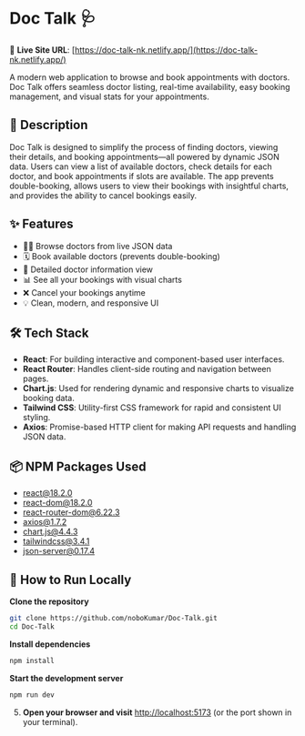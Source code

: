 # Doc Talk 🩺

🔗 **Live Site URL**: [https://doc-talk-nk.netlify.app/](https://doc-talk-nk.netlify.app/)

A modern web application to browse and book appointments with doctors. Doc Talk offers seamless doctor listing, real-time availability, easy booking management, and visual stats for your appointments.

## 📖 Description

Doc Talk is designed to simplify the process of finding doctors, viewing their details, and booking appointments—all powered by dynamic JSON data. Users can view a list of available doctors, check details for each doctor, and book appointments if slots are available. The app prevents double-booking, allows users to view their bookings with insightful charts, and provides the ability to cancel bookings easily.

## ✨ Features

- 👨‍⚕️ Browse doctors from live JSON data
- 🗓️ Book available doctors (prevents double-booking)
- 📃 Detailed doctor information view
- 📊 See all your bookings with visual charts
- ❌ Cancel your bookings anytime
- 💡 Clean, modern, and responsive UI

## 🛠 Tech Stack

- **React**: For building interactive and component-based user interfaces.
- **React Router**: Handles client-side routing and navigation between pages.
- **Chart.js**: Used for rendering dynamic and responsive charts to visualize booking data.
- **Tailwind CSS**: Utility-first CSS framework for rapid and consistent UI styling.
- **Axios**: Promise-based HTTP client for making API requests and handling JSON data.

## 📦 NPM Packages Used

- react@18.2.0
- react-dom@18.2.0
- react-router-dom@6.22.3
- axios@1.7.2
- chart.js@4.4.3
- tailwindcss@3.4.1
- json-server@0.17.4

## 🏁 How to Run Locally

 **Clone the repository**
   ```bash
   git clone https://github.com/noboKumar/Doc-Talk.git
   cd Doc-Talk
   ```

 **Install dependencies**
   ```bash
   npm install
   ```

 **Start the development server**
   ```bash
   npm run dev
   ```

5. **Open your browser and visit** [http://localhost:5173](http://localhost:5173) (or the port shown in your terminal).
